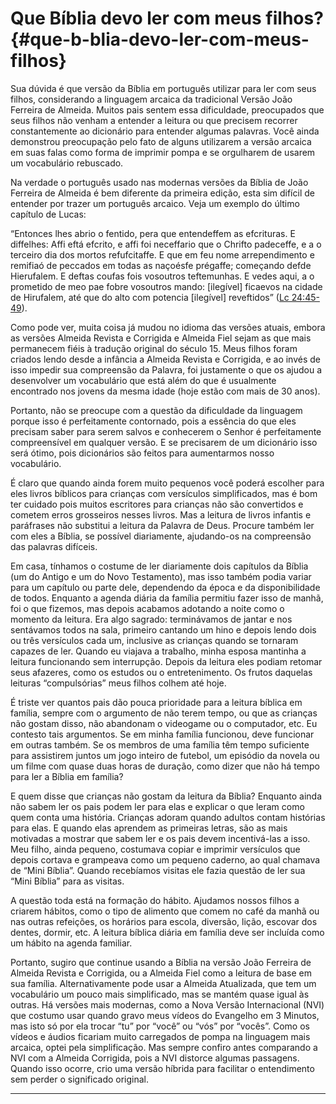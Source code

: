 # Que Bíblia devo ler com meus filhos? {#que-b-blia-devo-ler-com-meus-filhos}

Sua dúvida é que versão da Bíblia em português utilizar para ler com seus filhos, considerando a linguagem arcaica da tradicional Versão João Ferreira de Almeida. Muitos pais sentem essa dificuldade, preocupados que seus filhos não venham a entender a leitura ou que precisem recorrer constantemente ao dicionário para entender algumas palavras. Você ainda demonstrou preocupação pelo fato de alguns utilizarem a versão arcaica em suas falas como forma de imprimir pompa e se orgulharem de usarem um vocabulário rebuscado.

Na verdade o português usado nas modernas versões da Bíblia de João Ferreira de Almeida é bem diferente da primeira edição, esta sim difícil de entender por trazer um português arcaico. Veja um exemplo do último capítulo de Lucas:

“Entonces lhes abrio o fentido, pera que entendeffem as efcrituras. E diffelhes: Affi eftá efcrito, e affi foi neceffario que o Chrifto padeceffe, e a o terceiro dia dos mortos refufcitaffe. E que em feu nome arrependimento e remifiaó de peccados em todas as naçoésfe prégaffe; começando defde Hierufalem. E deftas coufas fois vosoutros teftemunhas. E vedes aqui, a o prometido de meo pae fobre vosoutros mando: [ilegível] ficaevos na cidade de Hirufalem, até que do alto com potencia [ilegível] reveftidos” ([Lc 24:45-49](http://bibliaonline.com.br/acf/lc/24/45-49)).

Como pode ver, muita coisa já mudou no idioma das versões atuais, embora as versões Almeida Revista e Corrigida e Almeida Fiel sejam as que mais permanecem fiéis à tradução original do século 15\. Meus filhos foram criados lendo desde a infância a Almeida Revista e Corrigida, e ao invés de isso impedir sua compreensão da Palavra, foi justamente o que os ajudou a desenvolver um vocabulário que está além do que é usualmente encontrado nos jovens da mesma idade (hoje estão com mais de 30 anos).

Portanto, não se preocupe com a questão da dificuldade da linguagem porque isso é perfeitamente contornado, pois a essência do que eles precisam saber para serem salvos e conhecerem o Senhor é perfeitamente compreensível em qualquer versão. E se precisarem de um dicionário isso será ótimo, pois dicionários são feitos para aumentarmos nosso vocabulário.

É claro que quando ainda forem muito pequenos você poderá escolher para eles livros bíblicos para crianças com versículos simplificados, mas é bom ter cuidado pois muitos escritores para crianças não são convertidos e cometem erros grosseiros nesses livros. Mas a leitura de livros infantis e paráfrases não substitui a leitura da Palavra de Deus. Procure também ler com eles a Bíblia, se possível diariamente, ajudando-os na compreensão das palavras difíceis.

Em casa, tínhamos o costume de ler diariamente dois capítulos da Bíblia (um do Antigo e um do Novo Testamento), mas isso também podia variar para um capítulo ou parte dele, dependendo da época e da disponibilidade de todos. Enquanto a agenda diária da família permitiu fazer isso de manhã, foi o que fizemos, mas depois acabamos adotando a noite como o momento da leitura. Era algo sagrado: terminávamos de jantar e nos sentávamos todos na sala, primeiro cantando um hino e depois lendo dois ou três versículos cada um, inclusive as crianças quando se tornaram capazes de ler. Quando eu viajava a trabalho, minha esposa mantinha a leitura funcionando sem interrupção. Depois da leitura eles podiam retomar seus afazeres, como os estudos ou o entretenimento. Os frutos daquelas leituras “compulsórias” meus filhos colhem até hoje.

É triste ver quantos pais dão pouca prioridade para a leitura bíblica em família, sempre com o argumento de não terem tempo, ou que as crianças não gostam disso, não abandonam o videogame ou o computador, etc. Eu contesto tais argumentos. Se em minha família funcionou, deve funcionar em outras também. Se os membros de uma família têm tempo suficiente para assistirem juntos um jogo inteiro de futebol, um episódio da novela ou um filme com quase duas horas de duração, como dizer que não há tempo para ler a Bíblia em família?

E quem disse que crianças não gostam da leitura da Bíblia? Enquanto ainda não sabem ler os pais podem ler para elas e explicar o que leram como quem conta uma história. Crianças adoram quando adultos contam histórias para elas. E quando elas aprendem as primeiras letras, são as mais motivadas a mostrar que sabem ler e os pais devem incentivá-las a isso. Meu filho, ainda pequeno, costumava copiar e imprimir versículos que depois cortava e grampeava como um pequeno caderno, ao qual chamava de “Mini Bíblia”. Quando recebíamos visitas ele fazia questão de ler sua “Mini Bíblia” para as visitas.

A questão toda está na formação do hábito. Ajudamos nossos filhos a criarem hábitos, como o tipo de alimento que comem no café da manhã ou nas outras refeições, os horários para escola, diversão, lição, escovar dos dentes, dormir, etc. A leitura bíblica diária em família deve ser incluída como um hábito na agenda familiar.

Portanto, sugiro que continue usando a Bíblia na versão João Ferreira de Almeida Revista e Corrigida, ou a Almeida Fiel como a leitura de base em sua família. Alternativamente pode usar a Almeida Atualizada, que tem um vocabulário um pouco mais simplificado, mas se mantém quase igual às outras. Há versões mais modernas, como a Nova Versão Internacional (NVI) que costumo usar quando gravo meus vídeos do Evangelho em 3 Minutos, mas isto só por ela trocar “tu” por “você” ou “vós” por “vocês”. Como os vídeos e áudios ficariam muito carregados de pompa na linguagem mais arcaica, optei pela simplificação. Mas sempre confiro antes comparando a NVI com a Almeida Corrigida, pois a NVI distorce algumas passagens. Quando isso ocorre, crio uma versão híbrida para facilitar o entendimento sem perder o significado original.

*****